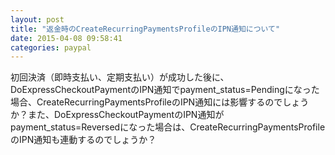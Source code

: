 ```yaml
---
layout: post
title: "返金時のCreateRecurringPaymentsProfileのIPN通知について"
date: 2015-04-08 09:58:41
categories: paypal
---
```

<p>初回決済（即時支払い、定期支払い）が成功した後に、DoExpressCheckoutPaymentのIPN通知でpayment_status=Pendingになった場合、CreateRecurringPaymentsProfileのIPN通知には影響するのでしょうか？また、DoExpressCheckoutPaymentのIPN通知がpayment_status=Reversedになった場合は、CreateRecurringPaymentsProfileのIPN通知も連動するのでしょうか？</p>
